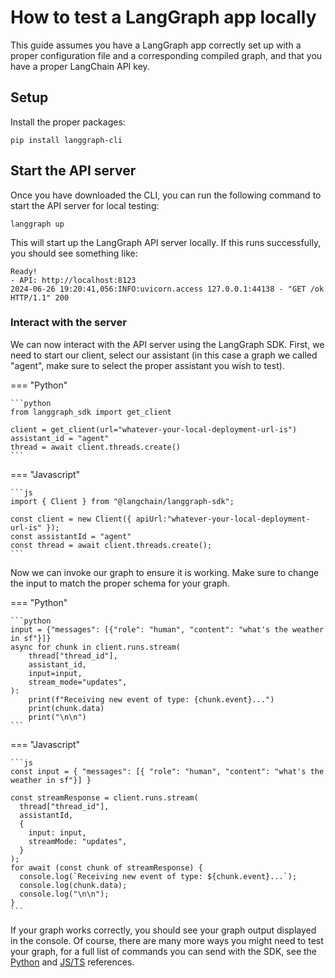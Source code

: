 # How to test a LangGraph app locally

This guide assumes you have a LangGraph app correctly set up with a proper configuration file and a corresponding compiled graph, and that you have a proper LangChain API key.

## Setup

Install the proper packages:

```shell
pip install langgraph-cli
```

## Start the API server

Once you have downloaded the CLI, you can run the following command to start the API server for local testing:

```shell
langgraph up
```

This will start up the LangGraph API server locally. If this runs successfully, you should see something like:

```shell
Ready!
- API: http://localhost:8123
2024-06-26 19:20:41,056:INFO:uvicorn.access 127.0.0.1:44138 - "GET /ok HTTP/1.1" 200
```

### Interact with the server

We can now interact with the API server using the LangGraph SDK. First, we need to start our client, select our assistant (in this case a graph we called "agent", make sure to select the proper assistant you wish to test).

=== "Python"

    ```python
    from langgraph_sdk import get_client

    client = get_client(url="whatever-your-local-deployment-url-is")
    assistant_id = "agent"
    thread = await client.threads.create()
    ```

=== "Javascript"

    ```js
    import { Client } from "@langchain/langgraph-sdk";

    const client = new Client({ apiUrl:"whatever-your-local-deployment-url-is" });
    const assistantId = "agent"
    const thread = await client.threads.create();
    ```

Now we can invoke our graph to ensure it is working. Make sure to change the input to match the proper schema for your graph. 

=== "Python"

    ```python
    input = {"messages": [{"role": "human", "content": "what's the weather in sf"}]}
    async for chunk in client.runs.stream(
        thread["thread_id"],
        assistant_id,
        input=input,
        stream_mode="updates",
    ):
        print(f"Receiving new event of type: {chunk.event}...")
        print(chunk.data)
        print("\n\n")
    ```
=== "Javascript"

    ```js
    const input = { "messages": [{ "role": "human", "content": "what's the weather in sf"}] }

    const streamResponse = client.runs.stream(
      thread["thread_id"],
      assistantId,
      {
        input: input,
        streamMode: "updates",
      }
    );
    for await (const chunk of streamResponse) {
      console.log(`Receiving new event of type: ${chunk.event}...`);
      console.log(chunk.data);
      console.log("\n\n");
    }
    ```

If your graph works correctly, you should see your graph output displayed in the console. Of course, there are many more ways you might need to test your graph, for a full list of commands you can send with the SDK, see the [Python](https://langchain-ai.github.io/langgraph/cloud/reference/sdk/python_sdk_ref/) and [JS/TS](https://langchain-ai.github.io/langgraph/cloud/reference/sdk/js_ts_sdk_ref/) references.